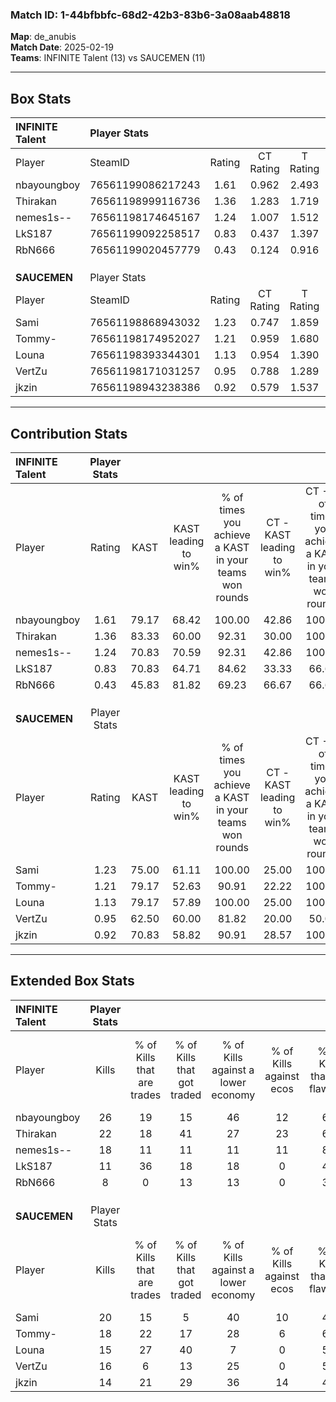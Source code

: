 ### Match ID: 1-44bfbbfc-68d2-42b3-83b6-3a08aab48818  
**Map**: de_anubis  
**Match Date**: 2025-02-19  
**Teams**: INFINITE Talent (13) vs SAUCEMEN (11)  

---  

## Box Stats  

| **INFINITE Talent** | Player Stats      |        |           |          |       |       |       |         |        |      |     |
| :- | :- | :-: | :-: | :-: | :-: | :-: | :-: | :-: | :-: | :-: | :-: |
| Player              | SteamID           | Rating | CT Rating | T Rating | KAST  |  ADR  | Kills | Assists | Deaths | K/D  | HS% |
| nbayoungboy         | 76561199086217243 |  1.61  |   0.962   |  2.493   | 79.17 | 101.6 |  26   |    6    |   14   | 1.86 | 61  |
| Thirakan            | 76561198999116736 |  1.36  |   1.283   |  1.719   | 83.33 | 89.4  |  22   |    8    |   19   | 1.16 | 36  |
| nemes1s--           | 76561198174645167 |  1.24  |   1.007   |  1.512   | 70.83 | 85.8  |  18   |    6    |   13   | 1.38 | 33  |
| LkS187              | 76561199092258517 |  0.83  |   0.437   |  1.397   | 70.83 | 78.1  |  11   |   11    |   20   | 0.55 | 81  |
| RbN666              | 76561199020457779 |  0.43  |   0.124   |  0.916   | 45.83 | 47.5  |   8   |    4    |   19   | 0.42 | 50  |
|                     |                   |        |           |          |       |       |       |         |        |      |     |
|                     |                   |        |           |          |       |       |       |         |        |      |     |
|                     |                   |        |           |          |       |       |       |         |        |      |     |
| **SAUCEMEN**        | Player Stats      |        |           |          |       |       |       |         |        |      |     |
| Player              | SteamID           | Rating | CT Rating | T Rating | KAST  |  ADR  | Kills | Assists | Deaths | K/D  | HS% |
| Sami                | 76561198868943032 |  1.23  |   0.747   |  1.859   | 75.00 | 83.2  |  20   |    4    |   17   | 1.18 | 35  |
| Tommy-              | 76561198174952027 |  1.21  |   0.959   |  1.680   | 79.17 | 83.3  |  18   |    7    |   17   | 1.06 | 50  |
| Louna               | 76561198393344301 |  1.13  |   0.954   |  1.390   | 79.17 | 80.1  |  15   |    6    |   15   | 1.00 | 46  |
| VertZu              | 76561198171031257 |  0.95  |   0.788   |  1.289   | 62.50 | 72.6  |  16   |    5    |   18   | 0.89 | 56  |
| jkzin               | 76561198943238386 |  0.92  |   0.579   |  1.537   | 70.83 | 78.2  |  14   |    7    |   20   | 0.70 | 57  |
---  

## Contribution Stats  

| **INFINITE Talent** | Player Stats |       |                      |                                                        |                           |                                                             |                          |                                                            |
| :- | :-: | :-: | :-: | :-: | :-: | :-: | :-: | :-: |
| Player              |    Rating    | KAST  | KAST leading to win% | % of times you achieve a KAST in your teams won rounds | CT - KAST leading to win% | CT - % of times you achieve a KAST in your teams won rounds | T - KAST leading to win% | T - % of times you achieve a KAST in your teams won rounds |
| nbayoungboy         |     1.61     | 79.17 |        68.42         |                         100.00                         |           42.86           |                           100.00                            |          83.33           |                           100.00                           |
| Thirakan            |     1.36     | 83.33 |        60.00         |                         92.31                          |           30.00           |                           100.00                            |          90.00           |                           90.00                            |
| nemes1s--           |     1.24     | 70.83 |        70.59         |                         92.31                          |           42.86           |                           100.00                            |          90.00           |                           90.00                            |
| LkS187              |     0.83     | 70.83 |        64.71         |                         84.62                          |           33.33           |                            66.67                            |          81.82           |                           90.00                            |
| RbN666              |     0.43     | 45.83 |        81.82         |                         69.23                          |           66.67           |                            66.67                            |          87.50           |                           70.00                            |
|                     |              |       |                      |                                                        |                           |                                                             |                          |                                                            |
|                     |              |       |                      |                                                        |                           |                                                             |                          |                                                            |
|                     |              |       |                      |                                                        |                           |                                                             |                          |                                                            |
| **SAUCEMEN**        | Player Stats |       |                      |                                                        |                           |                                                             |                          |                                                            |
| Player              |    Rating    | KAST  | KAST leading to win% | % of times you achieve a KAST in your teams won rounds | CT - KAST leading to win% | CT - % of times you achieve a KAST in your teams won rounds | T - KAST leading to win% | T - % of times you achieve a KAST in your teams won rounds |
| Sami                |     1.23     | 75.00 |        61.11         |                         100.00                         |           25.00           |                           100.00                            |          90.00           |                           100.00                           |
| Tommy-              |     1.21     | 79.17 |        52.63         |                         90.91                          |           22.22           |                           100.00                            |          80.00           |                           88.89                            |
| Louna               |     1.13     | 79.17 |        57.89         |                         100.00                         |           25.00           |                           100.00                            |          81.82           |                           100.00                           |
| VertZu              |     0.95     | 62.50 |        60.00         |                         81.82                          |           20.00           |                            50.00                            |          80.00           |                           88.89                            |
| jkzin               |     0.92     | 70.83 |        58.82         |                         90.91                          |           28.57           |                           100.00                            |          80.00           |                           88.89                            |
---  

## Extended Box Stats  

| **INFINITE Talent** | Player Stats |                            |                            |                                    |                         |                              |                                 |        |                             |                                     |                          |                               |                            |
| :- | :-: | :-: | :-: | :-: | :-: | :-: | :-: | :-: | :-: | :-: | :-: | :-: | :-: |
| Player              |    Kills     | % of Kills that are trades | % of Kills that got traded | % of Kills against a lower economy | % of Kills against ecos | % of Kills that are flawless | % of Kills that are close duels | Deaths | % of Deaths that get traded | % of Deaths against a lower economy | % of Deaths against ecos | % of Deaths that are flawless | % of Deaths that are close |
| nbayoungboy         |      26      |             19             |             15             |                 46                 |           12            |              62              |                8                |   14   |             36              |                  7                  |            0             |              57               |             7              |
| Thirakan            |      22      |             18             |             41             |                 27                 |           23            |              68              |                5                |   19   |             16              |                 16                  |            5             |              53               |             0              |
| nemes1s--           |      18      |             11             |             11             |                 11                 |           11            |              83              |                6                |   13   |              8              |                 23                  |            0             |              69               |             0              |
| LkS187              |      11      |             36             |             18             |                 18                 |            0            |              45              |               18                |   20   |             20              |                 15                  |            5             |              30               |             0              |
| RbN666              |      8       |             0              |             13             |                 13                 |            0            |              38              |                0                |   19   |             21              |                 21                  |            5             |              58               |             5              |
|                     |              |                            |                            |                                    |                         |                              |                                 |        |                             |                                     |                          |                               |                            |
|                     |              |                            |                            |                                    |                         |                              |                                 |        |                             |                                     |                          |                               |                            |
|                     |              |                            |                            |                                    |                         |                              |                                 |        |                             |                                     |                          |                               |                            |
| **SAUCEMEN**        | Player Stats |                            |                            |                                    |                         |                              |                                 |        |                             |                                     |                          |                               |                            |
| Player              |    Kills     | % of Kills that are trades | % of Kills that got traded | % of Kills against a lower economy | % of Kills against ecos | % of Kills that are flawless | % of Kills that are close duels | Deaths | % of Deaths that get traded | % of Deaths against a lower economy | % of Deaths against ecos | % of Deaths that are flawless | % of Deaths that are close |
| Sami                |      20      |             15             |             5              |                 40                 |           10            |              45              |                0                |   17   |             18              |                  0                  |            0             |              53               |             0              |
| Tommy-              |      18      |             22             |             17             |                 28                 |            6            |              61              |                6                |   17   |             29              |                  6                  |            0             |              65               |             12             |
| Louna               |      15      |             27             |             40             |                 7                  |            0            |              53              |                7                |   15   |             13              |                  0                  |            0             |              73               |             7              |
| VertZu              |      16      |             6              |             13             |                 25                 |            0            |              56              |                0                |   18   |             22              |                  6                  |            0             |              56               |             0              |
| jkzin               |      14      |             21             |             29             |                 36                 |           14            |              43              |                0                |   20   |             15              |                 20                  |            5             |              60               |             15             |
